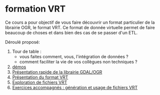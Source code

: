 # formation VRT

Ce cours a pour objectif de vous faire découvrir un format particulier de la librairie OGR, le format VRT. Ce format de donnée virtuelle permet de faire beaucoup de choses et dans bien des cas de se passer d'un ETL.

Déroulé proposé:
1. Tour de table : 
    - vous faites comment, vous, l'intégration de données ?
    - comment faciliter la vie de vos collègues non techniques ?
1. [démos](demos/readme.md)
1. [Présentation rapide de la librairie GDAL/OGR](https://gdal.org/)
1. [Présentation du format VRT](https://gdal.org/drivers/vector/vrt.html)
1. [Exploration de fichiers VRT](samples/readme.md)
1. [Exercices accompagnés : génération et usage de fichiers VRT](exercices/readme.md)